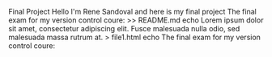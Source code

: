 Final Project
Hello I'm Rene Sandoval and here is my final project
The final exam for my version control coure: >> README.md
echo Lorem ipsum dolor sit amet, consectetur adipiscing elit. Fusce malesuada nulla odio, sed malesuada massa rutrum at. > file1.html
echo The final exam for my version control coure:
